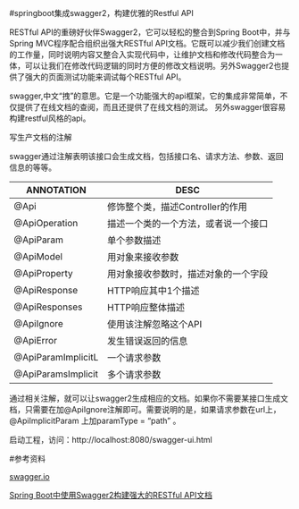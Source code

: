 #springboot集成swagger2，构建优雅的Restful API

RESTful API的重磅好伙伴Swagger2，它可以轻松的整合到Spring Boot中，并与Spring MVC程序配合组织出强大RESTful API文档。它既可以减少我们创建文档的工作量，同时说明内容又整合入实现代码中，让维护文档和修改代码整合为一体，可以让我们在修改代码逻辑的同时方便的修改文档说明。另外Swagger2也提供了强大的页面测试功能来调试每个RESTful API。

swagger,中文“拽”的意思。它是一个功能强大的api框架，它的集成非常简单，不仅提供了在线文档的查阅，而且还提供了在线文档的测试。
另外swagger很容易构建restful风格的api。

写生产文档的注解

swagger通过注解表明该接口会生成文档，包括接口名、请求方法、参数、返回信息的等等。

|ANNOTATION|DESC|
|----|-----|
|@Api|修饰整个类，描述Controller的作用|
|@ApiOperation|描述一个类的一个方法，或者说一个接口|
|@ApiParam|单个参数描述|
|@ApiModel|用对象来接收参数|
|@ApiProperty|用对象接收参数时，描述对象的一个字段|
|@ApiResponse|HTTP响应其中1个描述|
|@ApiResponses|HTTP响应整体描述|
|@ApiIgnore|使用该注解忽略这个API|
|@ApiError |发生错误返回的信息|
|@ApiParamImplicitL|一个请求参数|
|@ApiParamsImplicit|多个请求参数|

通过相关注解，就可以让swagger2生成相应的文档。如果你不需要某接口生成文档，只需要在加@ApiIgnore注解即可。需要说明的是，如果请求参数在url上，@ApiImplicitParam 上加paramType = “path” 。

启动工程，访问：http://localhost:8080/swagger-ui.html 

#参考资料

[swagger.io](http://swagger.io/docs/)

[Spring Boot中使用Swagger2构建强大的RESTful API文档](http://blog.didispace.com/springbootswagger2/)